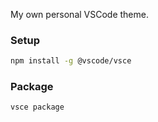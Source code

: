 My own personal VSCode theme.

### Setup

```bash
npm install -g @vscode/vsce
```

### Package

```bash
vsce package
```